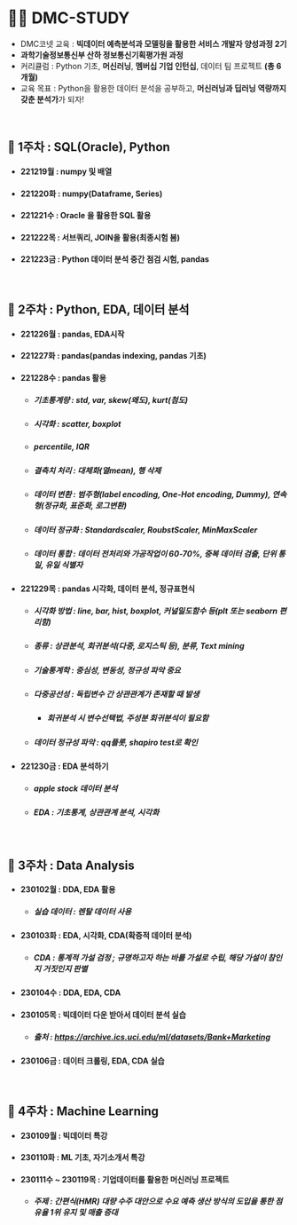 # 👩‍💻 DMC-STUDY
- DMC코넷 교육 : **빅데이터 예측분석과 모델링을 활용한 서비스 개발자 양성과정 2기**
- **과학기술정보통신부 산하 정보통신기획평가원 과정**
- 커리큘럼 : Python 기초, **머신러닝**, **멤버십 기업 인턴십**, 데이터 팀 프로젝트 **(총 6개월)**
- 교육 목표 : Python을 활용한 데이터 분석을 공부하고, **머신러닝과 딥러닝 역량까지 갖춘 분석가**가 되자!

<br>

## 🚩 1주차 : SQL(Oracle), Python
- #### 221219월 : numpy 및 배열
- #### 221220화 : numpy(Dataframe, Series)
- #### 221221수 : Oracle 을 활용한 SQL 활용
- #### 221222목 : 서브쿼리, JOIN을 활용(최종시험 봄)
- #### 221223금 : Python 데이터 분석 중간 점검 시험, pandas

<br>

## 🚩 2주차 : Python, EDA, 데이터 분석
- #### 221226월 : pandas, EDA시작

- #### 221227화 : pandas(pandas indexing, pandas 기초)

- #### 221228수 : pandas 활용
  - ##### 기초통계량 : std, var, skew(왜도), kurt(첨도)
  - ##### 시각화 : scatter, boxplot
  - ##### percentile, IQR
  - ##### 결측치 처리 : 대체화(열mean), 행 삭제
  - ##### 데이터 변환 : 범주형(label encoding, One-Hot encoding, Dummy), 연속형(정규화, 표준화, 로그변환)
  - ##### 데이터 정규화 : Standardscaler, RoubstScaler, MinMaxScaler
  - ##### 데이터 통합 : 데이터 전처리와 가공작업이 60-70%, 중복 데이터 검출, 단위 통일, 유일 식별자
  
- #### 221229목 : pandas 시각화, 데이터 분석, 정규표현식
  - ##### 시각화 방법 : line, bar, hist, boxplot, 커널밀도함수 등(plt 또는 seaborn 편리함) 
  - ##### 종류 : 상관분석, 회귀분석(다중, 로지스틱 등), 분류, Text mining
  - ##### 기술통계학 : 중심성, 변동성, 정규성 파악 중요
  - ##### 다중공선성 : 독립변수 간 상관관계가 존재할 때 발생
       - ##### 회귀분석 시 변수선택법, 주성분 회귀분석이 필요함
  - ##### 데이터 정규성 파악 : qq플롯, shapiro test로 확인

- #### 221230금 : EDA 분석하기
  - ##### apple stock 데이터 분석
  - ##### EDA : 기초통계, 상관관계 분석, 시각화
 
<br>

## 🚩 3주차 : Data Analysis
- #### 230102월 : DDA, EDA 활용
  - ##### 실습 데이터 : 렌탈 데이터 사용
- #### 230103화 : EDA, 시각화, CDA(확증적 데이터 분석)
  - ##### CDA : 통계적 가설 검정 ; 규명하고자 하는 바를 가설로 수립, 해당 가설이 참인지 거짓인지 판별
- #### 230104수 : DDA, EDA, CDA 
- #### 230105목 : 빅데이터 다운 받아서 데이터 분석 실습
  - ##### 출처 : https://archive.ics.uci.edu/ml/datasets/Bank+Marketing
- #### 230106금 : 데이터 크롤링, EDA, CDA 실습

 
<br>

## 🚩 4주차 : Machine Learning
- #### 230109월 : 빅데이터 특강
- #### 230110화 : ML 기초, 자기소개서 특강
- #### 230111수 ~ 230119목 : 기업데이터를 활용한 머신러닝 프로젝트
   - ##### 주제 : 간편식(HMR) 대량 수주 대안으로 수요 예측 생산 방식의 도입을 통한 점유율 1위 유지 및 매출 증대
